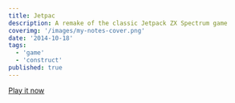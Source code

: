 ```yaml
---
title: Jetpac
description: A remake of the classic Jetpack ZX Spectrum game
coverimg: '/images/my-notes-cover.png'
date: '2014-10-18'
tags:
  - 'game'
  - 'construct'
published: true
---
```


[Play it now](http://lbconstruct2.azurewebsites.net/games/Jetpac/index.html)
